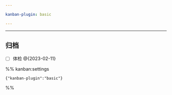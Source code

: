 ```yaml
---

kanban-plugin: basic

---
```


***

## 归档

- [ ] 体检 @{2023-02-11}

%% kanban:settings
```
{"kanban-plugin":"basic"}
```
%%